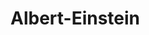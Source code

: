 # Albert-Einstein
<p
        border:color:black:
        border:width: 5px;
        border:style: solid; >
        </p>

